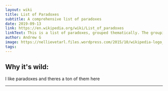```yaml
---
layout: wiki
title: List of Paradoxes
subtitle: A comprehensive list of paradoxes
date: 2019-09-13
link: https://en.wikipedia.org/wiki/List_of_paradoxes
linkText: This is a list of paradoxes, grouped thematically. The grouping is approximate, as paradoxes may fit into more than one category. This list collects only scenarios that have been called a paradox by at least one source and have their own article.
author: Andrew G
image: https://nellievetarl.files.wordpress.com/2015/10/wikipedia-logo_riesig.png
tags:
---
```


## Why it's wild:

I like paradoxes and theres a ton of them here

---